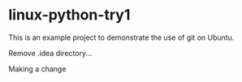 # linux-python-try1
This is an example project to demonstrate the use of git on Ubuntu.

Remove .idea directory...

Making a change